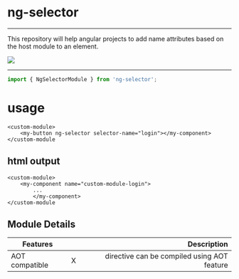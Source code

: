 # ng-selector
----------

This repository will help angular projects to add name attributes based on the host module to an element.

<a href="http://52.28.171.132:8111/viewType.html?buildTypeId=NgSelector_Build&guest=1">
<img src="http://52.28.171.132:8111/app/rest/builds/buildType(id:NgSelector_Build)/statusIcon"/>
</a>

<hr>


```javascript
import { NgSelectorModule } from 'ng-selector';
```

# usage

```
<custom-module>
	<my-button ng-selector selector-name="login"></my-component>
</custom-module
```

## html output

```
<custom-module>
	<my-component name="custom-module-login">
		...
        </my-component>
</custom-module
```


## Module Details

| Features        |            | Description  |
| ------------- |:-------------:| -----:|
| AOT compatible     | X | directive can be compiled using AOT feature |
